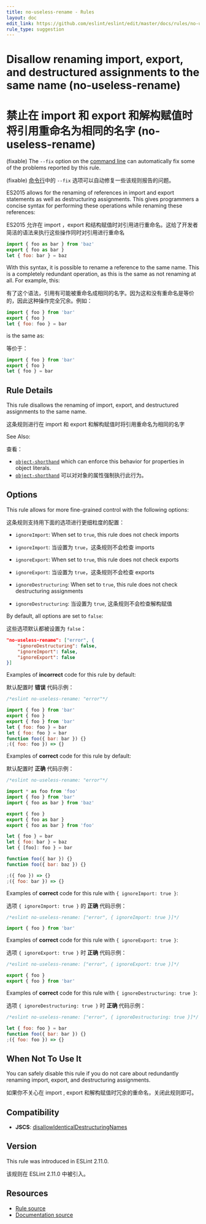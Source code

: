 ```yaml
---
title: no-useless-rename - Rules
layout: doc
edit_link: https://github.com/eslint/eslint/edit/master/docs/rules/no-useless-rename.md
rule_type: suggestion
---
```


<!-- Note: No pull requests accepted for this file. See README.md in the root directory for details. -->

# Disallow renaming import, export, and destructured assignments to the same name (no-useless-rename)

# 禁止在 import 和 export 和解构赋值时将引用重命名为相同的名字 (no-useless-rename)

(fixable) The `--fix` option on the [command line](../user-guide/command-line-interface#fixing-problems) can automatically fix some of the problems reported by this rule.

(fixable) [命令行](../user-guide/command-line-interface#fixing-problems)中的 `--fix` 选项可以自动修复一些该规则报告的问题。

ES2015 allows for the renaming of references in import and export statements as well as destructuring assignments. This gives programmers a concise syntax for performing these operations while renaming these references:

ES2015 允许在 import ，export 和结构赋值时对引用进行重命名。这给了开发者简洁的语法来执行这些操作同时对引用进行重命名

```js
import { foo as bar } from 'baz'
export { foo as bar }
let { foo: bar } = baz
```

With this syntax, it is possible to rename a reference to the same name. This is a completely redundant operation, as this is the same as not renaming at all. For example, this:

有了这个语法，引用有可能被重命名成相同的名字。因为这和没有重命名是等价的，因此这种操作完全冗余。例如：

```js
import { foo } from 'bar'
export { foo }
let { foo: foo } = bar
```

is the same as:

等价于：

```js
import { foo } from 'bar'
export { foo }
let { foo } = bar
```

## Rule Details

This rule disallows the renaming of import, export, and destructured assignments to the same name.

这条规则进行在 import 和 export 和解构赋值时将引用重命名为相同的名字

See Also:

查看：

- [`object-shorthand`](https://eslint.org/docs/rules/object-shorthand) which can enforce this behavior for properties in object literals.
- [`object-shorthand`](https://eslint.org/docs/rules/object-shorthand) 可以对对象的属性强制执行此行为。

## Options

This rule allows for more fine-grained control with the following options:

这条规则支持用下面的选项进行更细粒度的配置：

- `ignoreImport`: When set to `true`, this rule does not check imports

- `ignoreImport`: 当设置为 `true`，这条规则不会检查 imports

- `ignoreExport`: When set to `true`, this rule does not check exports

- `ignoreExport`: 当设置为 `true`，这条规则不会检查 exports

- `ignoreDestructuring`: When set to `true`, this rule does not check destructuring assignments

- `ignoreDestructuring`: 当设置为 `true`, 这条规则不会检查解构赋值

By default, all options are set to `false`:

这些选项默认都被设置为 `false`：

```json
"no-useless-rename": ["error", {
    "ignoreDestructuring": false,
    "ignoreImport": false,
    "ignoreExport": false
}]
```

Examples of **incorrect** code for this rule by default:

默认配置时 **错误** 代码示例：

```js
/*eslint no-useless-rename: "error"*/

import { foo } from 'bar'
export { foo }
export { foo } from 'bar'
let { foo: foo } = bar
let { foo: foo } = bar
function foo({ bar: bar }) {}
;({ foo: foo }) => {}
```

Examples of **correct** code for this rule by default:

默认配置时 **正确** 代码示例：

```js
/*eslint no-useless-rename: "error"*/

import * as foo from 'foo'
import { foo } from 'bar'
import { foo as bar } from 'baz'

export { foo }
export { foo as bar }
export { foo as bar } from 'foo'

let { foo } = bar
let { foo: bar } = baz
let { [foo]: foo } = bar

function foo({ bar }) {}
function foo({ bar: baz }) {}

;({ foo }) => {}
;({ foo: bar }) => {}
```

Examples of **correct** code for this rule with `{ ignoreImport: true }`:

选项 `{ ignoreImport: true }` 的 **正确** 代码示例：

```js
/*eslint no-useless-rename: ["error", { ignoreImport: true }]*/

import { foo } from 'bar'
```

Examples of **correct** code for this rule with `{ ignoreExport: true }`:

选项 `{ ignoreExport: true }` 时 **正确** 代码示例：

```js
/*eslint no-useless-rename: ["error", { ignoreExport: true }]*/

export { foo }
export { foo } from 'bar'
```

Examples of **correct** code for this rule with `{ ignoreDestructuring: true }`:

选项 `{ ignoreDestructuring: true }` 时 **正确** 代码示例：

```js
/*eslint no-useless-rename: ["error", { ignoreDestructuring: true }]*/

let { foo: foo } = bar
function foo({ bar: bar }) {}
;({ foo: foo }) => {}
```

## When Not To Use It

You can safely disable this rule if you do not care about redundantly renaming import, export, and destructuring assignments.

如果你不关心在 import , export 和解构赋值时冗余的重命名，关闭此规则即可。

## Compatibility

- **JSCS**: [disallowIdenticalDestructuringNames](https://jscs-dev.github.io/rule/disallowIdenticalDestructuringNames)

## Version

This rule was introduced in ESLint 2.11.0.

该规则在 ESLint 2.11.0 中被引入。

## Resources

- [Rule source](https://github.com/eslint/eslint/tree/master/lib/rules/no-useless-rename.js)
- [Documentation source](https://github.com/eslint/eslint/tree/master/docs/rules/no-useless-rename.md)
